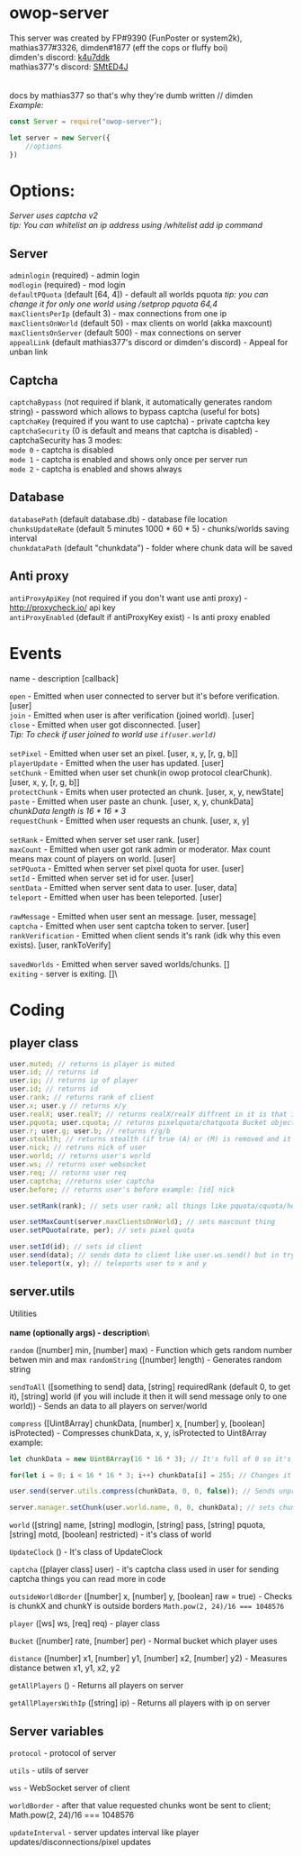 # owop-server
This server was created by FP#9390 (FunPoster or system2k), mathias377#3326, dimden#1877 (eff the cops or fluffy boi)\
dimden's discord: [k4u7ddk](https://discord.gg/k4u7ddk)\
mathias377's discord: [SMtED4J](https://discord.gg/SMtED4J)\
\
\
docs by mathias377 so that's why they're dumb written // dimden\
*Example:*
```js
const Server = require("owop-server");

let server = new Server({
	//options
})
```

# Options:
*Server uses captcha v2*\
*tip: You can whitelist an ip address using /whitelist add ip command*

## Server
`adminlogin` (required) - admin login\
`modlogin` (required) - mod login\
`defaultPQuota` (default [64, 4]) - default all worlds pquota *tip: you can change it for only one world using /setprop pquota 64,4*\
`maxClientsPerIp` (default 3) - max connections from one ip\
`maxClientsOnWorld` (default 50) - max clients on world (akka maxcount)\
`maxClientsOnServer` (default 500) - max connections on server\
`appealLink` (default mathias377's discord or dimden's discord) - Appeal for unban link

## Captcha
`captchaBypass` (not required if blank, it automatically generates random string) - password which allows to bypass captcha (useful for bots)\
`captchaKey` (required if you want to use captcha) - private captcha key\
`captchaSecurity` (0 is default and means that captcha is disabled) - captchaSecurity has 3 modes:\
`mode 0` - captcha is disabled\
`mode 1` - captcha is enabled and shows only once per server run\
`mode 2` - captcha is enabled and shows always

## Database
`databasePath` (default database.db) - database file location\
`chunksUpdateRate` (default 5 minutes 1000 * 60 * 5) - chunks/worlds saving interval\
`chunkdataPath` (default "chunkdata") - folder where chunk data will be saved

## Anti proxy
`antiProxyApiKey` (not required if you don't want use anti proxy) - http://proxycheck.io/ api key\
`antiProxyEnabled` (default if antiProxyKey exist) - Is anti proxy enabled

# Events
name - description [callback]

`open` - Emitted when user connected to server but it's before verification. [user]\
`join` - Emitted when user is after verification (joined world). [user]\
`close` - Emitted when user got disconnected. [user] \
*Tip: To check if user joined to world use `if(user.world)`*\
\
`setPixel` - Emitted when user set an pixel. [user, x, y, [r, g, b]]\
`playerUpdate` - Emitted when the user has updated. [user]\
`setChunk` - Emitted when user set chunk(in owop protocol clearChunk). [user, x, y, [r, g, b]]\
`protectChunk` - Emits when user protected an chunk. [user, x, y, newState]\
`paste` - Emitted when user paste an chunk. [user, x, y, chunkData] *chunkData length is 16 \* 16 \* 3*\
`requestChunk` - Emitted when user requests an chunk. [user, x, y]\
\
`setRank` - Emitted when server set user rank. [user]\
`maxCount` - Emitted when user got rank admin or moderator. Max count means max count of players on world. [user]\
`setPQuota` - Emitted when server set pixel quota for user. [user]\
`setId` - Emitted when server set id for user. [user]\
`sentData` - Emitted when server sent data to user. [user, data]\
`teleport` - Emitted when user has been teleported. [user]\
\
`rawMessage` - Emitted when user sent an message. [user, message]\
`captcha` - Emitted when user sent captcha token to server. [user]\
`rankVerification` - Emitted when client sends it's rank (idk why this even exists). [user, rankToVerify]\
\
`savedWorlds` - Emitted when server saved worlds/chunks. []\
`exiting` - server is exiting. []\


# Coding

## player class
```js
user.muted; // returns is player is muted
user.id; // returns id
user.ip; // returns ip of player
user.id; // returns id
user.rank; // returns rank of client
user.x; user.y // returns x/y
user.realX; user.realY; // returns realX/realY diffrent in it is that it's divided by 16
user.pquota; user.cquota; // returns pixelquota/chatquota Bucket object
user.r; user.g; user.b; // returns r/g/b
user.stealth; // returns stealth (if true (A) or (M) is removed and it looks like player)
user.nick; // retruns nick of user
user.world; // returns user's world
user.ws; // returns user websocket
user.req; // returns user req
user.captcha; //returns user captcha
user.before; // returns user's before example: [id] nick

user.setRank(rank); // sets user rank; all things like pquota/cquota/helpmessage is sent automatically

user.setMaxCount(server.maxClientsOnWorld); // sets maxcount thing
user.setPQuota(rate, per); // sets pixel quota

user.setId(id); // sets id client
user.send(data); // sends data to client like user.ws.send() but in try
user.teleport(x, y); // teleports user to x and y
```


## server.utils
Utilities\
\
**name (optionally args) - description**\

`random` ([number] min, [number] max) - Function which gets random number betwen min and max
`randomString` ([number] length) - Generates random string

`sendToAll` ([something to send] data, [string] requiredRank (default 0, to get it), [string] world (if you will include it then it will send message only to one world)) - Sends an data to all players on server/world

`compress` ([Uint8Array] chunkData, [number] x, [number] y, [boolean] isProtected) - Compresses chunkData, x, y, isProtected to Uint8Array
example:
```js
let chunkData = new Uint8Array(16 * 16 * 3); // It's full of 0 so it's black chunk; one pixel = 3 places in it

for(let i = 0; i < 16 * 16 * 3; i++) chunkData[i] = 255; // Changes it to blank array

user.send(server.utils.compress(chunkData, 0, 0, false)); // Sends unprotected blank chunk on 0, 0 but it won't be saved into database without \/

server.manager.setChunk(user.world.name, 0, 0, chunkData); // sets chunk in database
```

`world` ([string] name, [string] modlogin, [string] pass, [string] pquota, [string] motd, [boolean] restricted) - it's class of world

`UpdateClock` () - It's class of UpdateClock

`captcha` ([player class] user) - it's captcha class used in user for sending captcha things you can read more in code

`outsideWorldBorder` ([number] x, [number] y, [boolean] raw = true) - Checks is chunkX and chunkY is outside borders `Math.pow(2, 24)/16 === 1048576`

`player` ([ws] ws, [req] req) - player class

`Bucket` ([number] rate, [number] per) - Normal bucket which player uses

`distance` ([number] x1, [number] y1, [number] x2, [number] y2) - Measures distance betwen x1, y1, x2, y2

`getAllPlayers` () - Returns all players on server

`getAllPlayersWithIp` ([string] ip) - Returns all players with ip on server

## Server variables

`protocol` - protocol of server

`utils` - utils of server

`wss` - WebSocket server of client

`worldBorder` - after that value requested chunks wont be sent to client; Math.pow(2, 24)/16 === 1048576

`updateInterval` - server updates interval like player updates/disconnections/pixel updates



















